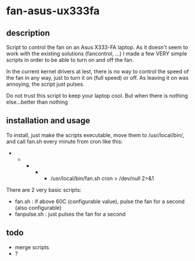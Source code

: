 # fan-asus-ux333fa

## description
Script to control the fan on an Asus X333-FA laptop. As it doesn't seem to work with the existing solutions (fancontrol, ...) I made a few VERY simple scripts in order to be able to turn on and off the fan.

In the current kernel drivers at lest, there is no way to control the speed of the fan in any way, just to turn it on (full speed) or off. As leaving it on was annoying, the script just pulses.

Do not trust this script to keep your laptop cool. But when there is nothing else...better than nothing

## installation and usage
To install, just make the scripts executable, move them to /usr/local/bin/, and call fan.sh every minute from cron like this:
* * * * * /usr/local/bin/fan.sh cron > /dev/null 2>&1

There are 2 very basic scripts:
- fan.sh : if above 60C (configurable value), pulse the fan for a second (also configurable)
- fanpulse.sh : just pulses the fan for a second

## todo
- merge scripts
- ?
